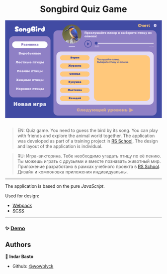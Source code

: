 <h1 align="center">Songbird Quiz Game</h1>
<div style="display: flex; justify-content: center">
  <img src="./docs/quiz.png">
</div>
<br>

> EN: Quiz game. You need to guess the bird by its song. You can play with friends and explore the animal world together. The application was developed as part of a training project in [RS School](https://rs.school). The design and layout of the application is individual.

> RU: Игра-викторина. Тебе необходимо угадать птицу по её пению. Ты можешь играть с друзьями и вместе познавать животный мир. Приложение разработано в рамках учебного проекта в [RS School](https://rs.school). Дизайн и компоновка приложения индивидуальны.

---
The application is based on the pure *JavaScript*.

Used for design:
- [Webpack](https://webpack.js.org/)
- [SCSS](https://sass-lang.com/)

---

### ✨ [Demo](https://elegant-crepe-918e6c.netlify.app/)

## Authors

👤 **Indar Basto**

* Github: [@wowblvck](https://github.com/wowblvck)
